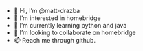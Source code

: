 - 👋 Hi, I’m @matt-drazba
- 👀 I’m interested in homebridge
- 🌱 I’m currently learning python and java
- 💞️ I’m looking to collaborate on homebridge
- 📫 Reach me through github.

<!---
matt-drazba/matt-drazba is a ✨ special ✨ repository because its `README.md` (this file) appears on your GitHub profile.
You can click the Preview link to take a look at your changes.
--->
